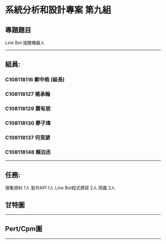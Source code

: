 # 系統分析和設計專案 第九組
## 專題題目
Line Bot 提醒機器人



***
## 組員:
### C108118116 鄭中皓 (組長)
### C108118127 楊承翰
### C108118129 蕭有朋  
### C108118130 廖子瑋
### C108118137 何旻諺
### C108118148 賴泊丞
***
## 任務:
搜集資料 1人
製作API 1人
Line Bot程式撰寫 2人
爬蟲 2人
## 甘特圖




***
## Pert/Cpm圖




***
